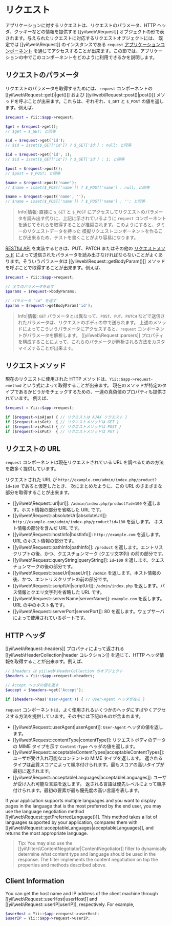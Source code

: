 リクエスト
==========

アプリケーションに対するリクエストは、リクエストのパラメータ、HTTP ヘッダ、クッキーなどの情報を提供する [[yii\web\Request]]
オブジェクトの形で表されます。与えられたリクエストに対応するリクエストオブジェクトには、
既定では [[yii\web\Request]] のインスタンスである `request` [アプリケーションコンポーネント](structure-application-components.md)
を通じてアクセスすることが出来ます。この節では、アプリケーションの中でこのコンポーネントをどのように利用できるかを説明します。


## リクエストのパラメータ <a name="request-parameters"></a>

リクエストのパラメータを取得するためには、`request` コンポーネントの [[yii\web\Request::get()|get()]] および
[[yii\web\Request::post()|post()]] メソッドを呼ぶことが出来ます。これらは、ぞれぞれ、`$_GET` と `$_POST` の値を返します。例えば、

```php
$request = Yii::$app->request;

$get = $request->get(); 
// $get = $_GET; と同等

$id = $request->get('id');   
// $id = isset($_GET['id']) ? $_GET['id'] : null; と同等

$id = $request->get('id', 1);   
// $id = isset($_GET['id']) ? $_GET['id'] : 1; と同等

$post = $request->post(); 
// $post = $_POST; と同等

$name = $request->post('name');   
// $name = isset($_POST['name']) ? $_POST['name'] : null; と同等

$name = $request->post('name', '');   
// $name = isset($_POST['name']) ? $_POST['name'] : ''; と同等
```

> Info|情報: 直接に `$_GET` と `$_POST` にアクセスしてリクエストのパラメータを読み出す代りに、上記に示されているように
  `request` コンポーネントを通じてそれらを取得することが推奨されます。このようにすると、ダミーのリクエストデータを持った
  模擬リクエストコンポーネントを作ることが出来るため、テストを書くことがより容易になります。

[RESTful API](rest-quick-start.md) を実装するときは、PUT、PATCH またはその他の [リクエストメソッド](#request-methods)
によって送信されたパラメータを読み出さなければならないことがよくあります。そういうパラメータは [[yii\web\Request::getBodyParam()]]
メソッドを呼ぶことで取得することが出来ます。例えば、

```php
$request = Yii::$app->request;

// 全てのパラメータを返す
$params = $request->bodyParams;

// パラメータ "id" を返す
$param = $request->getBodyParam('id');
```

> Info|情報: `GET` パラメータとは異なって、`POST`、`PUT`、`PATCH` などで送信されたパラメータは、リクエストのボディの中で送られます。
  上述のメソッドによってこういうパラメータにアクセスすると、`request` コンポーネントがパラメータを解析します。
  [[yii\web\Request::parsers]] プロパティを構成することによって、これらのパラメータが解析される方法をカスタマイズすることが出来ます。


## リクエストメソッド <a name="request-methods"></a>

現在のリクエストに使用された HTTP メソッドは、`Yii::$app->request->method` という式によって取得することが出来ます。
現在のメソッドが特定のタイプであるかどうかをチェックするための、一連の真偽値のプロパティも提供されています。
例えば、

```php
$request = Yii::$app->request;

if ($request->isAjax) { // リクエストは AJAX リクエスト }
if ($request->isGet)  { // リクエストメソッドは GET }
if ($request->isPost) { // リクエストメソッドは POST }
if ($request->isPut)  { // リクエストメソッドは PUT }
```

## リクエストの URL <a name="request-urls"></a>

`request` コンポーネントは現在リクエストされている URL を調べるための方法を数多く提供しています。

リクエストされた URL が `http://example.com/admin/index.php/product?id=100` であると仮定したとき、
次にまとめたように、この URL のさまざまな部分を取得することが出来ます。

* [[yii\web\Request::url|url]]: `/admin/index.php/product?id=100` を返します。ホスト情報の部分を省略した URL です。
* [[yii\web\Request::absoluteUrl|absoluteUrl]]: `http://example.com/admin/index.php/product?id=100` を返します。
  ホスト情報の部分を含んだ URL です。
* [[yii\web\Request::hostInfo|hostInfo]]: `http://example.com` を返します。URL のホスト情報の部分です。
* [[yii\web\Request::pathInfo|pathInfo]]: `/product` を返します。エントリスクリプトの後、かつ、クエスチョンマーク (クエリ文字列) の前の部分です。
* [[yii\web\Request::queryString|queryString]]: `id=100` を返します。クエスチョンマークの後の部分です。
* [[yii\web\Request::baseUrl|baseUrl]]: `/admin` を返します。ホスト情報の後、かつ、エントリスクリプトの前の部分です。
* [[yii\web\Request::scriptUrl|scriptUrl]]: `/admin/index.php` を返します。パス情報とクエリ文字列を省略した URL です。
* [[yii\web\Request::serverName|serverName]]: `example.com` を返します。URL の中のホスト名です。
* [[yii\web\Request::serverPort|serverPort]]: 80 を返します。ウェブサーバによって使用されているポートです。


## HTTP ヘッダ <a name="http-headers"></a> 

 [[yii\web\Request::headers]] プロパティによって返される [[yii\web\HeaderCollection|header コレクション]]
を通じて、HTTP ヘッダ情報を取得することが出来ます。例えば、

```php
// $headers は yii\web\HeaderCollection のオブジェクト
$headers = Yii::$app->request->headers;

// Accept ヘッダの値を返す
$accept = $headers->get('Accept');

if ($headers->has('User-Agent')) { // User-Agent ヘッダが在る }
```

`request` コンポーネントは、よく使用されるいくつかのヘッダにすばやくアクセスする方法を提供しています。その中には下記のものが含まれます。

* [[yii\web\Request::userAgent|userAgent]]: `User-Agent` ヘッダの値を返します。
* [[yii\web\Request::contentType|contentType]]: リクエストボディのデータの MIME タイプを示す `Content-Type` ヘッダの値を返します。
* [[yii\web\Request::acceptableContentTypes|acceptableContentTypes]]: ユーザが受け入れ可能なコンテントの MIME タイプを返します。
返されるタイプは品質スコアによって順序付けられます。最もスコアの高いタイプが最初に返されます。
* [[yii\web\Request::acceptableLanguages|acceptableLanguages]]: ユーザが受け入れ可能な言語を返します。
返される言語は優先レベルによって順序付けられます。最初の要素が最も優先度の高い言語を表します。

If your application supports multiple languages and you want to display pages in the language that is the most preferred
by the end user, you may use the language negotiation method [[yii\web\Request::getPreferredLanguage()]].
This method takes a list of languages supported by your application, compares them with [[yii\web\Request::acceptableLanguages|acceptableLanguages]],
and returns the most appropriate language.

> Tip: You may also use the [[yii\filters\ContentNegotiator|ContentNegotiator]] filter to dynamically determine 
  what content type and language should be used in the response. The filter implements the content negotiation
  on top the properties and methods described above.


## Client Information <a name="client-information"></a>

You can get the host name and IP address of the client machine through [[yii\web\Request::userHost|userHost]]
and [[yii\web\Request::userIP|userIP]], respectively. For example,

```php
$userHost = Yii::$app->request->userHost;
$userIP = Yii::$app->request->userIP;
```
